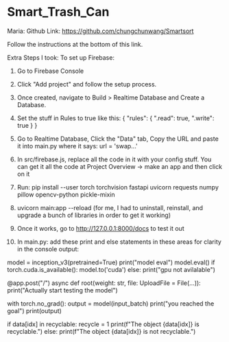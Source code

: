 # Smart_Trash_Can






Maria:
Github Link: https://github.com/chungchunwang/Smartsort

Follow the instructions at the bottom of this link. 

Extra Steps I took:
To set up Firebase:
1. Go to Firebase Console
2. Click "Add project" and follow the setup process.
3. Once created, navigate to Build > Realtime Database and Create a Database.
4. Set the stuff in Rules to true like this:
{
  "rules": {
    ".read": true,
    ".write": true
  }
}

5. Go to Realtime Database, Click the "Data" tab, Copy the URL and paste it into main.py where it says: url = 'swap...'
6. In src/firebase.js, replace all the code in it with your config stuff. You can get it all the code at Project Overview -> make an app and then click on it

7. Run: pip install --user torch torchvision fastapi uvicorn requests numpy pillow opencv-python pickle-mixin
8. uvicorn main:app --reload
(for me, I had to uninstall, reinstall, and upgrade a bunch of libraries in order to get it working)

9. Once it works, go to http://127.0.0.1:8000/docs to test it out

10. In main.py: add these print and else statements in these areas for clarity in the console output:

model = inception_v3(pretrained=True)
print("model eval")
model.eval()
if torch.cuda.is_available():
    model.to('cuda')
else: 
    print("gpu not avilalable")


    

@app.post("/")
async def root(weight: str, file: UploadFile = File(...)):
    print("Actually start testing the model")

  with torch.no_grad():
        output = model(input_batch)
        print("you reached the goal")
        print(output)


        

if data[idx] in recyclable:
    recycle = 1
    print(f"The object {data[idx]} is recyclable.")
else:
    print(f"The object {data[idx]} is not recyclable.")

